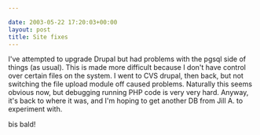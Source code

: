```yaml
---

date: 2003-05-22 17:20:03+00:00
layout: post
title: Site fixes
---
```


I've attempted to upgrade Drupal but had problems with the pgsql side of things (as usual).  This is made more difficult because I don't have control over certain files on the system.  I went to CVS drupal, then back, but not switching the file upload module off caused problems.  Naturally this seems obvious now, but debugging running PHP code is very very hard.  Anyway, it's back to where it was, and I'm hoping to get another DB from Jill A. to experiment with.

bis bald!
